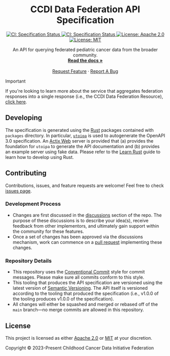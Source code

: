 <p align="center">
  <h1 align="center">
  CCDI Data Federation API Specification
  </h1>
</p>

  <p align="center">
    <a href="https://github.com/CBIIT/ccdi-federation-api/actions/workflows/specification.yml" target="_blank">
      <img alt="CI: Specification Status" src="https://github.com/CBIIT/ccdi-federation-api/actions/workflows/specification.yml/badge.svg" />
    </a>
    <a href="https://github.com/CBIIT/ccdi-federation-api/actions/workflows/specification-tool.yml" target="_blank">
      <img alt="CI: Specification Status" src="https://github.com/CBIIT/ccdi-federation-api/actions/workflows/specification-tool.yml/badge.svg" />
    </a>
    <a href="https://github.com/CBIIT/ccdi-federation-api/blob/main/LICENSE-APACHE" target="_blank">
      <img alt="License: Apache 2.0" src="https://img.shields.io/badge/license-Apache 2.0-blue.svg" />
    </a>
    <a href="https://github.com/CBIIT/ccdi-federation-api/blob/main/LICENSE-MIT" target="_blank">
      <img alt="License: MIT" src="https://img.shields.io/badge/license-MIT-blue.svg" />
    </a>
  </p>

<p align="center">
    An API for querying federated pediatric cancer data from the broader community.
    <br />
    <a href="https://cbiit.github.io/ccdi-federation-api/"><strong>Read the docs »</strong></a>
    <br/>
    <br />
    <a href="https://github.com/cbiit/ccdi-federation-api/issues/new?assignees=&labels=&template=feature_request.md&title=Descriptive%20Title&labels=enhancement">Request Feature</a>
    ·
    <a href="https://github.com/cbiit/ccdi-federation-api/issues/new?assignees=&labels=&template=bug_report.md&title=Descriptive%20Title&labels=bug">Report A Bug</a>
    <br />
  </p>
</p>

> [!IMPORTANT]
> If you're looking to learn more about the service that aggregates federation
> responses into a single response (i.e., the CCDI Data Federation Resource),
> [click here](https://github.com/CBIIT/ccdi-federation-api-aggregation).

## Developing

The specification is generated using the [Rust] packages contained with
`packages` directory. In particular, [`utoipa`] is used to autogenerate the
OpenAPI 3.0 specification. An [Actix Web] server is provided that (a) provides
the foundation for `utoipa` to generate the API documentation and (b) provides
an example server using fake data. Please refer to the [Learn Rust] guide to
learn how to develop using Rust.

## Contributing

Contributions, issues, and feature requests are welcome! Feel free to check
[issues page](https://github.com/CBIIT/ccdi-federation-api/issues).

### Development Process

-   Changes are first discussed in the
    [discussions](https://github.com/cbiit/ccdi-federation-api/discussions)
    section of the repo. The purpose of these discussions is to describe your
    idea(s), receive feedback from other implementors, and ultimately gain support
    within the community for these features.
-   Once a set of changes has been approved via the discussions mechanism, work
    can commence on a [pull
    request](https://github.com/cbiit/ccdi-federation-api/discussions)
    implementing these changes.

### Repository Details

-   This repository uses the [Conventional
    Commit](https://www.conventionalcommits.org/en/v1.0.0/) style for commit
    messages. Please make sure all commits conform to this style.
-   This tooling that produces the API specification are versioned using the
    latest version of [Semantic Versioning](https://semver.org/). The API itself
    is versioned according to the tooling that produced the specification (i.e.,
    v1.0.0 of the tooling produces v1.0.0 of the specification).
-   All changes will either be squashed and merged or rebased off of the `main`
    branch—no merge commits are allowed in this repository.

## License

This project is licensed as either [Apache 2.0][license-apache] or
[MIT][license-mit] at your discretion.

Copyright © 2023-Present Childhood Cancer Data Initiative Federation

[Actix Web]: https://actix.rs/
[Learn Rust]: https://www.rust-lang.org/learn
[Rust]: https://www.rust-lang.org/
[`utoipa`]: https://github.com/juhaku/utoipa
[license-apache]: https://github.com/CBIIT/ccdi-federation-api/blob/main/LICENSE-APACHE
[license-mit]: https://github.com/CBIIT/ccdi-federation-api/blob/main/LICENSE-MIT
